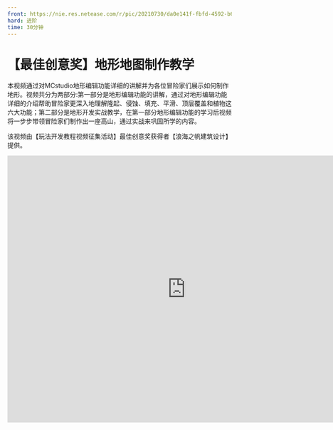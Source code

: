 ```yaml
---
front: https://nie.res.netease.com/r/pic/20210730/da0e141f-fbfd-4592-b6b4-b410f898f556.png
hard: 进阶
time: 30分钟
---
```


# 【最佳创意奖】地形地图制作教学

本视频通过对MCstudio地形编辑功能详细的讲解并为各位冒险家们展示如何制作地形。视频共分为两部分:第一部分是地形编辑功能的讲解，通过对地形编辑功能详细的介绍帮助冒险家更深入地理解隆起、侵蚀、填充、平滑、顶层覆盖和植物这六大功能；第二部分是地形开发实战教学，在第一部分地形编辑功能的学习后视频将一步步带领冒险家们制作出一座高山，通过实战来巩固所学的内容。

该视频由【玩法开发教程视频征集活动】最佳创意奖获得者【浪海之帆建筑设计】提供。

<center><embed src="https://cc.163.com/act/m/daily/iframeplayer/?id=601c04e65655da63cc2ec80f
    " height="600" width="800"/></center>
